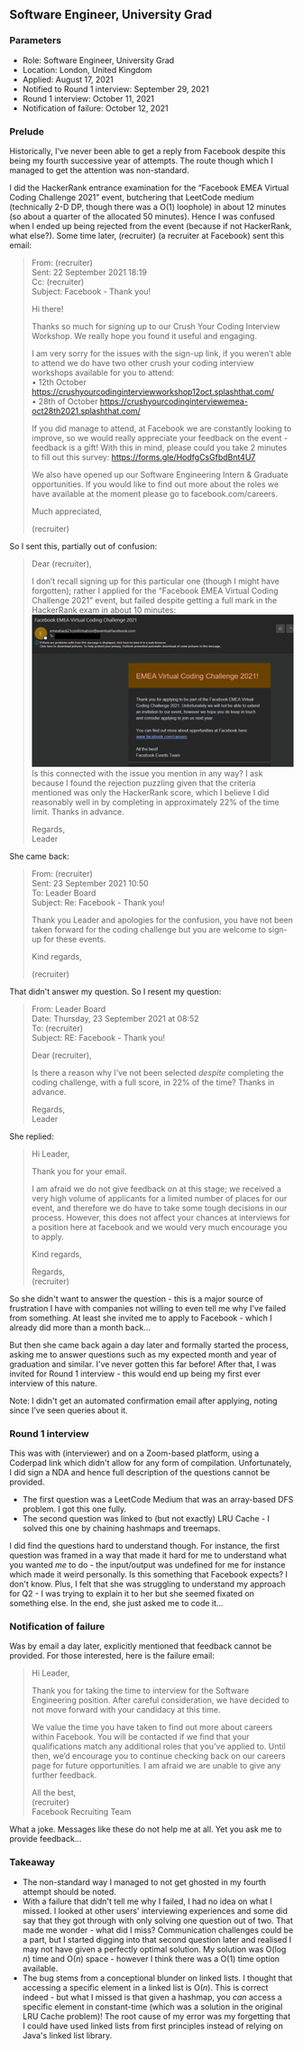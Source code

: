 ## Software Engineer, University Grad

### Parameters

* Role: Software Engineer, University Grad
* Location: London, United Kingdom
* Applied: August 17, 2021
* Notified to Round 1 interview: September 29, 2021
* Round 1 interview: October 11, 2021
* Notification of failure: October 12, 2021

### Prelude

Historically, I've never been able to get a reply from Facebook despite this being my fourth successive year of attempts. The route though which I managed to get the attention was non-standard.

I did the HackerRank entrance examination for the “Facebook EMEA Virtual Coding Challenge 2021” event, butchering that LeetCode medium (technically 2-D DP, though there was a O(1) loophole) in about 12 minutes (so about a quarter of the allocated 50 minutes). Hence I was confused when I ended up being rejected from the event (because if not HackerRank, what else?). Some time later, (recruiter) (a recruiter at Facebook) sent this email:

<blockquote>
From: (recruiter) <br>
Sent: 22 September 2021 18:19 <br>
Cc: (recruiter) <br>
Subject: Facebook - Thank you!

Hi there!

Thanks so much for signing up to our Crush Your Coding Interview Workshop. We really hope you found it useful and engaging.

I am very sorry for the issues with the sign-up link, if you weren’t able to attend we do have two other crush your coding interview workshops available for you to attend: <br>
•	12th October https://crushyourcodinginterviewworkshop12oct.splashthat.com/ <br>
•	28th of October https://crushyourcodinginterviewemea-oct28th2021.splashthat.com/

If you did manage to attend, at Facebook we are constantly looking to improve, so we would really appreciate your feedback on the event - feedback is a gift! With this in mind, please could you take 2 minutes to fill out this survey:
https://forms.gle/HodfgCsGfbdBnt4U7

We also have opened up our Software Engineering Intern & Graduate opportunities. If you would like to find out more about the roles we have available at the moment please go to facebook.com/careers.

Much appreciated,

(recruiter)
</blockquote>

So I sent this, partially out of confusion:

<blockquote>
Dear (recruiter),

I don’t recall signing up for this particular one (though I might have forgotten); rather I applied for the “Facebook EMEA Virtual Coding Challenge 2021” event, but failed despite getting a full mark in the HackerRank exam in about 10 minutes:
![img.png](../../../media/facebook1.png)
Is this connected with the issue you mention in any way? I ask because I found the rejection puzzling given that the criteria mentioned was only the HackerRank score, which I believe I did reasonably well in by completing in approximately 22% of the time limit. Thanks in advance.

Regards, <br>
Leader
</blockquote>

She came back:

<blockquote>
From: (recruiter) <br>
Sent: 23 September 2021 10:50 <br>
To: Leader Board <br>
Subject: Re: Facebook - Thank you!

Thank you Leader and apologies for the confusion, you have not been taken forward for the coding challenge but you are welcome to sign-up for these events.

Kind regards,

(recruiter)
</blockquote>

That didn't answer my question. So I resent my question:

<blockquote>
From: Leader Board <br>
Date: Thursday, 23 September 2021 at 08:52 <br>
To: (recruiter) <br>
Subject: RE: Facebook - Thank you!

Dear (recruiter),

Is there a reason why I’ve not been selected <i>despite</i> completing the coding challenge, with a full score, in 22% of the time? Thanks in advance.

Regards, <br>
Leader
</blockquote>

She replied:

<blockquote>
Hi Leader,

Thank you for your email.

I am afraid we do not give feedback on at this stage; we received a very high volume of applicants for a limited number of places for our event, and therefore we do have to take some tough decisions in our process. However, this does not affect your chances at interviews for a position here at facebook and we would very much encourage you to apply.

Kind regards,

Regards, <br>
(recruiter)
</blockquote>

So she didn't want to answer the question - this is a major source of frustration I have with companies not willing to even tell me why I've failed from something. At least she invited me to apply to Facebook - which I already did more than a month back...

But then she came back again a day later and formally started the process, asking me to answer questions such as my expected month and year of graduation and similar. I've never gotten this far before! After that, I was invited for Round 1 interview - this would end up being my first ever interview of this nature. 

Note: I didn't get an automated confirmation email after applying, noting since I've seen queries about it.

### Round 1 interview

This was with (interviewer) and on a Zoom-based platform, using a Coderpad link which didn't allow for any form of compilation. Unfortunately, I did sign a NDA and hence full description of the questions cannot be provided. 

* The first question was a LeetCode Medium that was an array-based DFS problem. I got this one fully.
* The second question was linked to (but not exactly) LRU Cache - I solved this one by chaining hashmaps and treemaps.

I did find the questions hard to understand though. For instance, the first question was framed in a way that made it hard for me to understand what you wanted _me_ to do - the input/output was undefined for me for instance which made it weird personally. Is this something that Facebook expects? I don't know. Plus, I felt that she was struggling to understand my approach for Q2 - I was trying to explain it to her but she seemed fixated on something else. In the end, she just asked me to code it...

### Notification of failure

Was by email a day later, explicitly mentioned that feedback cannot be provided. For those interested, here is the failure email:

<blockquote>
Hi Leader,

Thank you for taking the time to interview for the Software Engineering position. After careful consideration, we have decided to not move forward with your candidacy at this time.

We value the time you have taken to find out more about careers within Facebook. You will be contacted if we find that your qualifications match any additional roles that you've applied to. Until then, we’d encourage you to continue checking back on our careers page for future opportunities. I am afraid we are unable to give any further feedback.

All the best, <br>
(recruiter) <br>
Facebook Recruiting Team
</blockquote>

What a joke. Messages like these do not help me at all. Yet you ask me to provide feedback...

### Takeaway

* The non-standard way I managed to not get ghosted in my fourth attempt should be noted.
* With a failure that didn't tell me why I failed, I had no idea on what I missed. I looked at other users' interviewing experiences and some did say that they got through with only solving one question out of two. That made me wonder - what did I miss? Communication challenges could be a part, but I started digging into that second question later and realised I may not have given a perfectly optimal solution. My solution was O(log _n_) time and O(_n_) space - however I think there was a O(1) time option available.
* The bug stems from a conceptional blunder on linked lists. I thought that accessing a specific element in a linked list is O(_n_). This is correct indeed - but what I missed is that given a hashmap, you _can_ access a specific element in constant-time (which was a solution in the original LRU Cache problem)! The root cause of my error was my forgetting that I could have used linked lists from first principles instead of relying on Java's linked list library. 